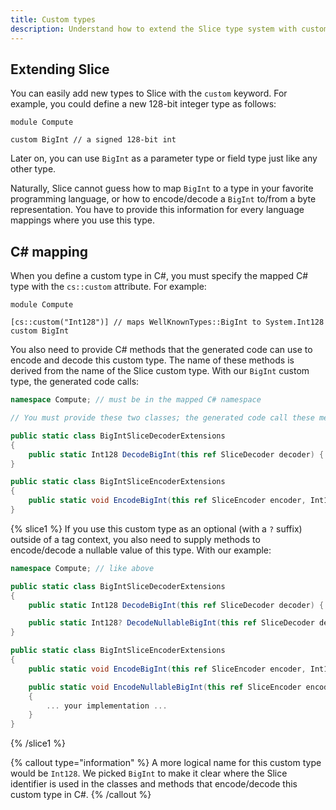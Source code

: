 ```yaml
---
title: Custom types
description: Understand how to extend the Slice type system with custom types.
---
```


## Extending Slice

You can easily add new types to Slice with the `custom` keyword. For example, you could define a new 128-bit integer
type as follows:

```slice {% addEncoding=true %}
module Compute

custom BigInt // a signed 128-bit int
```

Later on, you can use `BigInt` as a parameter type or field type just like any other type.

Naturally, Slice cannot guess how to map `BigInt` to a type in your favorite programming language, or how to
encode/decode a `BigInt` to/from a byte representation. You have to provide this information for every language mappings
where you use this type.

## C# mapping

When you define a custom type in C#, you must specify the mapped C# type with the `cs::custom` attribute. For example:

```slice {% addEncoding=true %}
module Compute

[cs::custom("Int128")] // maps WellKnownTypes::BigInt to System.Int128
custom BigInt
```

You also need to provide C# methods that the generated code can use to encode and decode this custom type. The name
of these methods is derived from the name of the Slice custom type. With our `BigInt` custom type, the generated code
calls:

```csharp
namespace Compute; // must be in the mapped C# namespace

// You must provide these two classes; the generated code call these methods.

public static class BigIntSliceDecoderExtensions
{
    public static Int128 DecodeBigInt(this ref SliceDecoder decoder) { ... your implementation ... }
}

public static class BigIntSliceEncoderExtensions
{
    public static void EncodeBigInt(this ref SliceEncoder encoder, Int128 value) { ... your implementation ... }
}
```

{% slice1 %}
If you use this custom type as an optional (with a `?` suffix) outside of a tag context, you also need to supply methods
to encode/decode a nullable value of this type. With our example:

```csharp
namespace Compute; // like above

public static class BigIntSliceDecoderExtensions
{
    public static Int128 DecodeBigInt(this ref SliceDecoder decoder) { ... your implementation ... }

    public static Int128? DecodeNullableBigInt(this ref SliceDecoder decoder) { ... your implementation ... }
}

public static class BigIntSliceEncoderExtensions
{
    public static void EncodeBigInt(this ref SliceEncoder encoder, Int128 value) { ... your implementation ... }

    public static void EncodeNullableBigInt(this ref SliceEncoder encoder, Int128? value)
    {
        ... your implementation ...
    }
}
```
{% /slice1 %}

{% callout type="information" %}
A more logical name for this custom type would be `Int128`. We picked `BigInt` to make it clear where the Slice
identifier is used in the classes and methods that encode/decode this custom type in C#.
{% /callout %}
